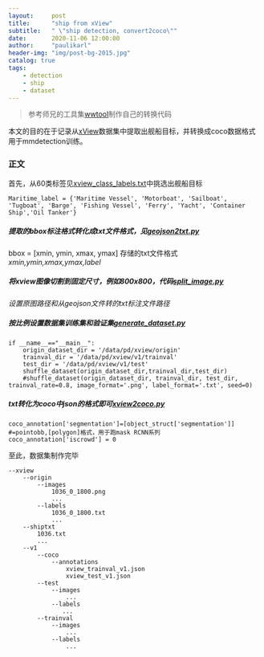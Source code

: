 ```yaml
---
layout:     post
title:      "ship from xView"
subtitle:   " \"ship detection, convert2coco\""
date:       2020-11-06 12:00:00
author:     "paulikarl"
header-img: "img/post-bg-2015.jpg"
catalog: true
tags:
    - detection
    - ship
    - dataset
---
```


> 参考师兄的工具集[wwtool](https://github.com/jwwangchn/wwtool.git)制作自己的转换代码

本文的目的在于记录从[xView](http://xviewdataset.org/)数据集中提取出舰船目标，并转换成coco数据格式用于mmdetection训练。

### 正文

首先，从60类标签见[xview_class_labels.txt](https://github.com/PauliKarl/pktool/blob/main/pktool/datasets/xview/xview_class_labels.txt)中挑选出舰船目标

` Maritime_label = {'Maritime Vessel', 'Motorboat', 'Sailboat', 'Tugboat', 'Barge', 'Fishing Vessel', 'Ferry', 'Yacht', 'Container Ship','Oil Tanker'} `


##### 提取的bbox标注格式转化成txt文件格式，见[geojson2txt.py](https://github.com/PauliKarl/pktool/blob/main/pktool/datasets/xview/geojson2txt.py)

bbox = [xmin, ymin, xmax, ymax]
存储的txt文件格式 *xmin,ymin,xmax,ymax,label*

##### 将xview图像切割到固定尺寸，例如800x800，代码[split_image.py](https://github.com/PauliKarl/pktool/blob/main/pktool/datasets/xview/split_image.py)

*设置原图路径和从geojson文件转的txt标注文件路径*

##### 按比例设置数据集训练集和验证集[generate_dataset.py](https://github.com/PauliKarl/pktool/blob/main/pktool/datasets/xview/generate_dataset.py)
```
if __name__=="__main__":
    origin_dataset_dir = '/data/pd/xview/origin'
    trainval_dir = '/data/pd/xview/v1/trainval'
    test_dir = '/data/pd/xview/v1/test'
    shuffle_dataset(origin_dataset_dir,trainval_dir,test_dir)
    #shuffle_dataset(origin_dataset_dir, trainval_dir, test_dir, trainval_rate=0.8, image_format='.png', label_format='.txt', seed=0)
``` 

##### txt转化为coco中json的格式即可[xview2coco.py](https://github.com/PauliKarl/pktool/blob/main/pktool/datasets/xview/xview2coco.py)
```
coco_annotation['segmentation']=[object_struct['segmentation']] #=pointobb,[polygon]格式，用于跑mask RCNN系列
coco_annotation['iscrowd'] = 0
```

至此，数据集制作完毕
```
--xview
    --origin
        --images
            1036_0_1800.png
            ...
        --labels
            1036_0_1800.txt
            ...
    --shiptxt
        1036.txt
        ...
    --v1
        --coco
            --annotations
                xview_trainval_v1.json
                xview_test_v1.json
        --test
            --images
                ...
            --labels
               ...
        --trainval
            --images
                ...
            --labels
                ...
```
